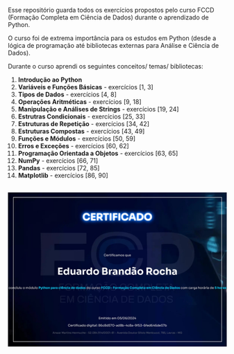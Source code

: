 Esse repositório guarda todos os exercícios propostos pelo curso FCCD (Formação Completa em Ciência de Dados) durante o aprendizado de Python.

O curso foi de extrema importância para os estudos em Python (desde a lógica de programação até bibliotecas externas para Análise e Ciência de Dados).

Durante o curso aprendi os seguintes conceitos/ temas/ bibliotecas:
<ol>
  <li><b>Introdução ao Python</b></li>
  <li><b>Variáveis e Funções Básicas</b> - exercícios [1, 3]</li>
  <li><b>Tipos de Dados</b> - exercícios [4, 8]</li>
  <li><b>Operações Aritméticas</b> - exercícios [9, 18]</li>
  <li><b>Manipulação e Análises de Strings</b> - exercícios [19, 24]</li>
  <li><b>Estrutras Condicionais</b> - exercícios [25, 33]</li>
  <li><b>Estruturas de Repetição</b> - exercícios [34, 42]</li>
  <li><b>Estruturas Compostas</b> - exercícios [43, 49]</li>
  <li><b>Funções e Módulos</b> - exercícios [50, 59]</li>
  <li><b>Erros e Exceções</b> - exercícios [60, 62]</li>
  <li><b>Programação Orientada a Objetos</b> - exercícios [63, 65]</li>
  <li><b>NumPy</b> - exercícios [66, 71]</li>
  <li><b>Pandas</b> - exercícios [72, 85]</li>
  <li><b>Matplotlib</b> - exercícios [86, 90]</li>
</ol>
<br>


<img src="Certificado/CERTIFICADO_PYTHON_img.jpg" alt="Certificado de Conclusão do Módulo">
